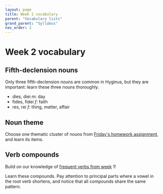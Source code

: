 ```yaml
---
layout: page
title: Week 2 vocabulary
parent: "Vocabulary lists"
grand_parent: "Syllabus"
nav_order: 2
---
```


# Week 2 vocabulary

## Fifth-declension nouns
Only three fifth-declension nouns are common in Hyginus, but they are important:  learn these three nouns thoroughly.


- dies, diei *m*: day
- fides, fidei *f*: faith
- res, rei *f*: thing, matter, affair

## Noun theme

Choose one thematic cluster of nouns from [Friday's homework assignment](../../assignments/substantives/), and learn its items.

## Verb compounds

Build on our knowledge of [frequent verbs from week](../week1/) 1!

Learn these compounds.  Pay attention to principal parts where a vowel in the root verb shortens, and notice that all compounds share the same pattern.